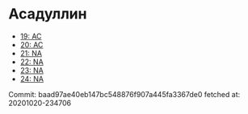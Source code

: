# Асадуллин
- [19: AC](19.md)
- [20: AC](20.md)
- [21: NA](21.md)
- [22: NA](22.md)
- [23: NA](23.md)
- [24: NA](24.md)

Commit: baad97ae40eb147bc548876f907a445fa3367de0
 fetched at: 20201020-234706
